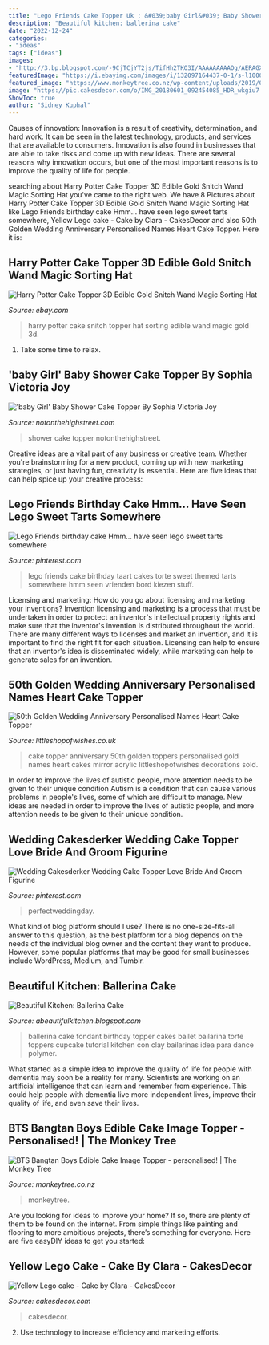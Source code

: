 ```yaml
---
title: "Lego Friends Cake Topper Uk : &#039;baby Girl&#039; Baby Shower Cake Topper By Sophia Victoria Joy"
description: "Beautiful kitchen: ballerina cake"
date: "2022-12-24"
categories:
- "ideas"
tags: ["ideas"]
images:
- "http://3.bp.blogspot.com/-9CjTCjYT2js/TifHh2TKO3I/AAAAAAAAAOg/AERAGX0_Ih0/s1600/IMG_3888.JPG"
featuredImage: "https://i.ebayimg.com/images/i/132097164437-0-1/s-l1000.jpg"
featured_image: "https://www.monkeytree.co.nz/wp-content/uploads/2019/04/BTS-1024x1024.jpg"
image: "https://pic.cakesdecor.com/o/IMG_20180601_092454085_HDR_wkgiu7.jpg"
ShowToc: true
author: "Sidney Kuphal"
---
```



Causes of innovation:
Innovation is a result of creativity, determination, and hard work. It can be seen in the latest technology, products, and services that are available to consumers. Innovation is also found in businesses that are able to take risks and come up with new ideas. There are several reasons why innovation occurs, but one of the most important reasons is to improve the quality of life for people.

	

		
searching about Harry Potter Cake Topper 3D Edible Gold Snitch Wand Magic Sorting Hat you've came to the right web. We have 8 Pictures about Harry Potter Cake Topper 3D Edible Gold Snitch Wand Magic Sorting Hat like Lego Friends birthday cake Hmm... have seen lego sweet tarts somewhere, Yellow Lego cake - Cake by Clara - CakesDecor and also 50th Golden Wedding Anniversary Personalised Names Heart Cake Topper. Here it is:
		
    
## Harry Potter Cake Topper 3D Edible Gold Snitch Wand Magic Sorting Hat

<img loading=lazy src="https://i.ebayimg.com/images/i/132097164437-0-1/s-l1000.jpg" onerror="this.onerror=null;this.src='https://tse4.mm.bing.net/th?id=OIP.lLQTRCgKJkm-sRZF9fqyKwHaGr&amp;pid=15.1';" alt="Harry Potter Cake Topper 3D Edible Gold Snitch Wand Magic Sorting Hat">

_Source: ebay.com_

>harry potter cake snitch topper hat sorting edible wand magic gold 3d. 

	

1. Take some time to relax.

    
## &#039;baby Girl&#039; Baby Shower Cake Topper By Sophia Victoria Joy

<img loading=lazy src="https://cdn.notonthehighstreet.com/system/product_images/images/002/173/755/original_baby-girl-baby-shower-cake-topper.jpg" onerror="this.onerror=null;this.src='https://tse4.mm.bing.net/th?id=OIP.rpKvdvxeqz071Z3dKQ45fgHaHa&amp;pid=15.1';" alt="&#039;baby Girl&#039; Baby Shower Cake Topper By Sophia Victoria Joy">

_Source: notonthehighstreet.com_

>shower cake topper notonthehighstreet. 

	

Creative ideas are a vital part of any business or creative team. Whether you're brainstorming for a new product, coming up with new marketing strategies, or just having fun, creativity is essential. Here are five ideas that can help spice up your creative process:

    
## Lego Friends Birthday Cake Hmm... Have Seen Lego Sweet Tarts Somewhere

<img loading=lazy src="https://i.pinimg.com/736x/98/95/8f/98958f000e4f8651a3178ca669085ea4--friends-birthday-cake-lego-birthday.jpg" onerror="this.onerror=null;this.src='https://tse1.mm.bing.net/th?id=OIP.1jSD21nTBMVEVRP0WZRaswHaJ3&amp;pid=15.1';" alt="Lego Friends birthday cake Hmm... have seen lego sweet tarts somewhere">

_Source: pinterest.com_

>lego friends cake birthday taart cakes torte sweet themed tarts somewhere hmm seen vrienden bord kiezen stuff. 

	

Licensing and marketing: How do you go about licensing and marketing your inventions?
Invention licensing and marketing is a process that must be undertaken in order to protect an inventor's intellectual property rights and make sure that the inventor's invention is distributed throughout the world. There are many different ways to licenses and market an invention, and it is important to find the right fit for each situation. Licensing can help to ensure that an inventor's idea is disseminated widely, while marketing can help to generate sales for an invention.

    
## 50th Golden Wedding Anniversary Personalised Names Heart Cake Topper

<img loading=lazy src="http://www.littleshopofwishes.co.uk/mm5/graphics/00000001/Personalised-Heart-Names-Golden-50-Cake-Topper.jpg" onerror="this.onerror=null;this.src='https://tse4.mm.bing.net/th?id=OIP.J5LgjGzitP8r7922ZspvnAHaHa&amp;pid=15.1';" alt="50th Golden Wedding Anniversary Personalised Names Heart Cake Topper">

_Source: littleshopofwishes.co.uk_

>cake topper anniversary 50th golden toppers personalised gold names heart cakes mirror acrylic littleshopofwishes decorations sold. 

	

In order to improve the lives of autistic people, more attention needs to be given to their unique condition
Autism is a condition that can cause various problems in people's lives, some of which are difficult to manage. New ideas are needed in order to improve the lives of autistic people, and more attention needs to be given to their unique condition.

    
## Wedding Cakesderker Wedding Cake Topper Love Bride And Groom Figurine

<img loading=lazy src="https://i.pinimg.com/originals/c8/4c/f9/c84cf97f3c1970568ce0e75c2a6d8eae.jpg" onerror="this.onerror=null;this.src='https://tse4.mm.bing.net/th?id=OIP.4esG3Yql-766xAZ_nFByhQHaJ4&amp;pid=15.1';" alt="Wedding Cakesderker Wedding Cake Topper Love Bride And Groom Figurine">

_Source: pinterest.com_

>perfectweddingday. 

	

What kind of blog platform should I use?
There is no one-size-fits-all answer to this question, as the best platform for a blog depends on the needs of the individual blog owner and the content they want to produce. However, some popular platforms that may be good for small businesses include WordPress, Medium, and Tumblr.

    
## Beautiful Kitchen: Ballerina Cake

<img loading=lazy src="http://3.bp.blogspot.com/-9CjTCjYT2js/TifHh2TKO3I/AAAAAAAAAOg/AERAGX0_Ih0/s1600/IMG_3888.JPG" onerror="this.onerror=null;this.src='https://tse1.mm.bing.net/th?id=OIP.AtfUeUPuTTJvHo31DuhtmwHaLI&amp;pid=15.1';" alt="Beautiful Kitchen: Ballerina Cake">

_Source: abeautifulkitchen.blogspot.com_

>ballerina cake fondant birthday topper cakes ballet bailarina torte toppers cupcake tutorial kitchen con clay bailarinas idea para dance polymer. 

	

What started as a simple idea to improve the quality of life for people with dementia may soon be a reality for many. Scientists are working on an artificial intelligence that can learn and remember from experience. This could help people with dementia live more independent lives, improve their quality of life, and even save their lives.

    
## BTS Bangtan Boys Edible Cake Image Topper - Personalised! | The Monkey Tree

<img loading=lazy src="https://www.monkeytree.co.nz/wp-content/uploads/2019/04/BTS-1024x1024.jpg" onerror="this.onerror=null;this.src='https://tse3.mm.bing.net/th?id=OIP.9YTmQaBzDrFosU9X6AcBfgHaHa&amp;pid=15.1';" alt="BTS Bangtan Boys Edible Cake Image Topper - personalised! | The Monkey Tree">

_Source: monkeytree.co.nz_

>monkeytree. 

	

Are you looking for ideas to improve your home? If so, there are plenty of them to be found on the internet. From simple things like painting and flooring to more ambitious projects, there’s something for everyone. Here are five easyDIY ideas to get you started: 

    
## Yellow Lego Cake - Cake By Clara - CakesDecor

<img loading=lazy src="https://pic.cakesdecor.com/o/IMG_20180601_092454085_HDR_wkgiu7.jpg" onerror="this.onerror=null;this.src='https://tse2.mm.bing.net/th?id=OIP.JV_dMCBJgFaZQvOU26FiHAHaI9&amp;pid=15.1';" alt="Yellow Lego cake - Cake by Clara - CakesDecor">

_Source: cakesdecor.com_

>cakesdecor. 

	

2. Use technology to increase efficiency and marketing efforts.

